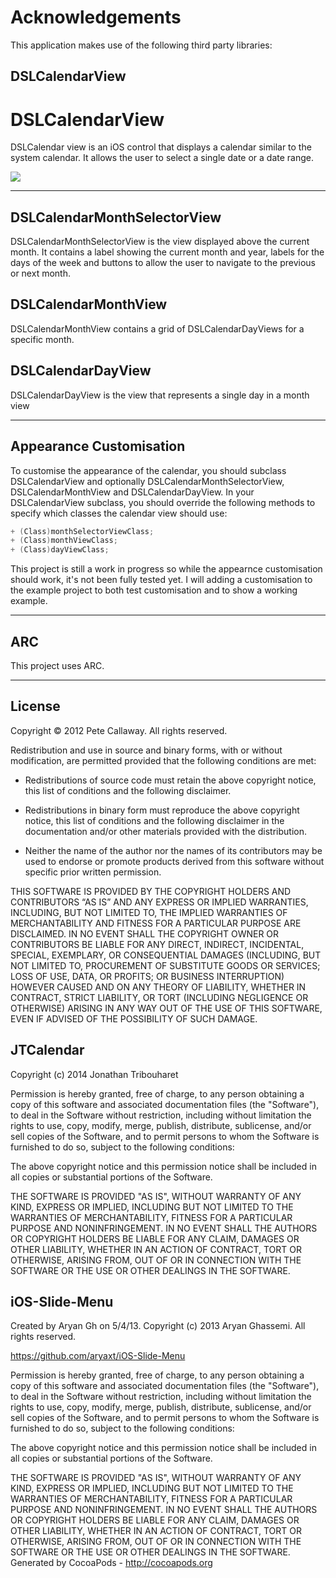 # Acknowledgements
This application makes use of the following third party libraries:

## DSLCalendarView


# DSLCalendarView

DSLCalendar view is an iOS control that displays a calendar similar to the system calendar. It allows the user to select a single date or a date range.

![](http://github.com/PeteC/DSLCalendarView/raw/images/Screenshot.png)

----

## DSLCalendarMonthSelectorView

DSLCalendarMonthSelectorView is the view displayed above the current month. It contains a label showing the current month and year, labels for the days of the week and buttons to allow the user to navigate to the previous or next month.

## DSLCalendarMonthView

DSLCalendarMonthView contains a grid of DSLCalendarDayViews for a specific month.

## DSLCalendarDayView

DSLCalendarDayView is the view that represents a single day in a month view

----

## Appearance Customisation

To customise the appearance of the calendar, you should subclass DSLCalendarView and optionally DSLCalendarMonthSelectorView, DSLCalendarMonthView and DSLCalendarDayView. In your DSLCalendarView subclass, you should override the following methods to specify which classes the calendar view should use:

```objective-c
+ (Class)monthSelectorViewClass;
+ (Class)monthViewClass;
+ (Class)dayViewClass;
```

This project is still a work in progress so while the appearnce customisation should work, it's not been fully tested yet. I will adding a customisation to the example project to both test customisation and to show a working example.


----

## ARC

This project uses ARC.

---

## License
Copyright © 2012 Pete Callaway. All rights reserved.

Redistribution and use in source and binary forms, with or without modification, are permitted provided that the following conditions are met:

* Redistributions of source code must retain the above copyright notice, this list of conditions and the following disclaimer.

* Redistributions in binary form must reproduce the above copyright notice, this list of conditions and the following disclaimer in the documentation and/or other materials provided with the distribution.

* Neither the name of the author nor the names of its contributors may be used to endorse or promote products derived from this software without specific prior written permission.

THIS SOFTWARE IS PROVIDED BY THE COPYRIGHT HOLDERS AND CONTRIBUTORS “AS IS” AND ANY EXPRESS OR IMPLIED WARRANTIES, INCLUDING, BUT NOT LIMITED TO, THE IMPLIED WARRANTIES OF MERCHANTABILITY AND FITNESS FOR A PARTICULAR PURPOSE ARE DISCLAIMED. IN NO EVENT SHALL THE COPYRIGHT OWNER OR CONTRIBUTORS BE LIABLE FOR ANY DIRECT, INDIRECT, INCIDENTAL, SPECIAL, EXEMPLARY, OR CONSEQUENTIAL DAMAGES (INCLUDING, BUT NOT LIMITED TO, PROCUREMENT OF SUBSTITUTE GOODS OR SERVICES; LOSS OF USE, DATA, OR PROFITS; OR BUSINESS INTERRUPTION) HOWEVER CAUSED AND ON ANY THEORY OF LIABILITY, WHETHER IN CONTRACT, STRICT LIABILITY, OR TORT (INCLUDING NEGLIGENCE OR OTHERWISE) ARISING IN ANY WAY OUT OF THE USE OF THIS SOFTWARE, EVEN IF ADVISED OF THE POSSIBILITY OF SUCH DAMAGE.

## JTCalendar

Copyright (c) 2014 Jonathan Tribouharet

Permission is hereby granted, free of charge, to any person obtaining a copy
of this software and associated documentation files (the "Software"), to deal
in the Software without restriction, including without limitation the rights
to use, copy, modify, merge, publish, distribute, sublicense, and/or sell
copies of the Software, and to permit persons to whom the Software is
furnished to do so, subject to the following conditions:

The above copyright notice and this permission notice shall be included in
all copies or substantial portions of the Software.

THE SOFTWARE IS PROVIDED "AS IS", WITHOUT WARRANTY OF ANY KIND, EXPRESS OR
IMPLIED, INCLUDING BUT NOT LIMITED TO THE WARRANTIES OF MERCHANTABILITY,
FITNESS FOR A PARTICULAR PURPOSE AND NONINFRINGEMENT. IN NO EVENT SHALL THE
AUTHORS OR COPYRIGHT HOLDERS BE LIABLE FOR ANY CLAIM, DAMAGES OR OTHER
LIABILITY, WHETHER IN AN ACTION OF CONTRACT, TORT OR OTHERWISE, ARISING FROM,
OUT OF OR IN CONNECTION WITH THE SOFTWARE OR THE USE OR OTHER DEALINGS IN
THE SOFTWARE.

## iOS-Slide-Menu

Created by Aryan Gh on 5/4/13.
Copyright (c) 2013 Aryan Ghassemi. All rights reserved.

https://github.com/aryaxt/iOS-Slide-Menu

Permission is hereby granted, free of charge, to any person obtaining a copy
of this software and associated documentation files (the "Software"), to deal
in the Software without restriction, including without limitation the rights
to use, copy, modify, merge, publish, distribute, sublicense, and/or sell
copies of the Software, and to permit persons to whom the Software is
furnished to do so, subject to the following conditions:

The above copyright notice and this permission notice shall be included in
all copies or substantial portions of the Software.

THE SOFTWARE IS PROVIDED "AS IS", WITHOUT WARRANTY OF ANY KIND, EXPRESS OR
IMPLIED, INCLUDING BUT NOT LIMITED TO THE WARRANTIES OF MERCHANTABILITY,
FITNESS FOR A PARTICULAR PURPOSE AND NONINFRINGEMENT. IN NO EVENT SHALL THE
AUTHORS OR COPYRIGHT HOLDERS BE LIABLE FOR ANY CLAIM, DAMAGES OR OTHER
LIABILITY, WHETHER IN AN ACTION OF CONTRACT, TORT OR OTHERWISE, ARISING FROM,
OUT OF OR IN CONNECTION WITH THE SOFTWARE OR THE USE OR OTHER DEALINGS IN
THE SOFTWARE.
Generated by CocoaPods - http://cocoapods.org
